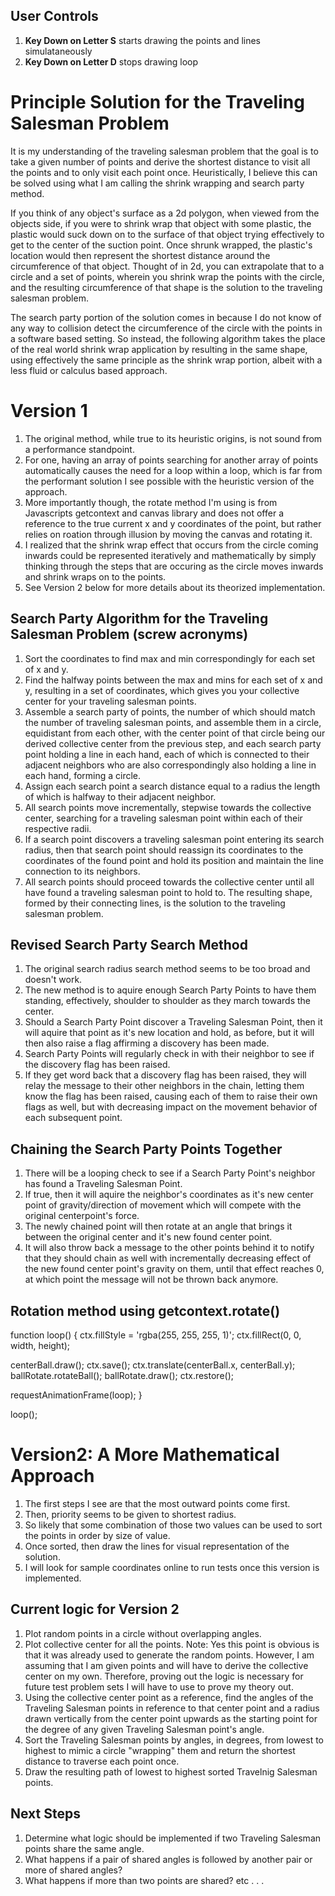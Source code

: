 ## User Controls
1. **Key Down on Letter S** starts drawing the points and lines simulataneously
2. **Key Down on Letter D** stops drawing loop
# Principle Solution for the Traveling Salesman Problem

It is my understanding of the traveling salesman problem that the goal is to take a 
given number of points and derive the shortest distance to visit all the points and 
to only visit each point once.  Heuristically, I believe this can be solved using 
what I am calling the shrink wrapping and search party method. 

If you think of any object's surface as a 2d polygon, when viewed from the objects side, 
if you were to shrink wrap that object with some plastic, the plastic would suck down on 
to the surface of that object trying effectively to get to the center of the suction point. 
Once shrunk wrapped, the plastic's location would then represent the shortest distance around 
the circumference of that object. Thought of in 2d, you can extrapolate that to a circle and a 
set of points, wherein you shrink wrap the points with the circle, and the resulting circumference 
of that shape is the solution to the traveling salesman problem. 

The search party portion of the solution comes in because I do not know of any way to collision detect the 
circumference of the circle with the points in a software based setting. So instead, the following algorithm 
takes the place of the real world shrink wrap application by resulting in the same shape, using effectively 
the same principle as the shrink wrap portion, albeit with a less fluid or calculus based approach.

# Version 1
1. The original method, while true to its heuristic origins, is not sound from a performance standpoint. 
2. For one, having an array of points searching for another array of points automatically causes the need for a loop within a loop,
   which is far from the performant solution I see possible with the heuristic version of the approach.
3. More importantly though, the rotate method I'm using is from Javascripts getcontext and canvas library and does not offer a 
   reference to the true current x and y coordinates of the point, but rather relies on roation 
   through illusion by moving the canvas and rotating it. 
4. I realized that the shrink wrap effect that occurs from the circle coming inwards could be represented iteratively 
   and mathematically by simply thinking through the steps that are occuring as the circle moves inwards and shrink wraps on to the points. 
5. See Version 2 below for more details about its theorized implementation.

## Search Party Algorithm for the Traveling Salesman Problem (screw acronyms)
1. Sort the coordinates to find max and min correspondingly for each set of x and y. 
2. Find the halfway points between the max and mins for each set of x and y, resulting in a set of coordinates, 
   which gives you your collective center for your traveling salesman points. 
3. Assemble a search party of points, the number of which should match the number of traveling salesman points, 
   and assemble them in a circle, equidistant from each other, with the center point of that circle being our 
   derived collective center from the previous step, and each search party point holding a line in each 
   hand, each of which is connected to their adjacent neighbors who are also correspondingly also holding
   a line in each hand, forming a circle. 
4. Assign each search point a search distance equal to a radius the length of which is halfway to their 
   adjacent neighbor.
5. All search points move incrementally, stepwise towards the collective center, searching for a traveling salesman point
   within each of their respective radii.
6. If a search point discovers a traveling salesman point entering its search radius, then that search point 
   should reassign its coordinates to the coordinates of the found point and hold its position and maintain the 
   line connection to its neighbors.
7. All search points should proceed towards the collective center until all have found a traveling salesman
   point to hold to. The resulting shape, formed by their connecting lines, is the solution to the 
   traveling salesman problem.


## Revised Search Party Search Method
1. The original search radius search method seems to be too broad and doesn't work. 
2. The new method is to aquire enough Search Party Points to have them standing, effectively, shoulder 
   to shoulder as they march towards the center. 
3. Should a Search Party Point discover a Traveling Salesman Point, then it will aquire that point as it's new
   location and hold, as before, but it will then also raise a flag affirming a discovery has been made. 
4. Search Party Points will regularly check in with their neighbor to see if the discovery flag has been raised.
5. If they get word back that a discovery flag has been raised, they will relay the message to their other neighbors
   in the chain, letting them know the flag has been raised, causing each of them to raise their own flags as well, but 
   with decreasing impact on the movement behavior of each subsequent point.

## Chaining the Search Party Points Together
1. There will be a looping check to see if a Search Party Point's neighbor has found a Traveling Salesman Point.
2. If true, then it will aquire the neighbor's coordinates as it's new center point of gravity/direction of movement
   which will compete with the original centerpoint's force. 
3. The newly chained point will then rotate at an angle that brings it between the original center and it's new found center point. 
4. It will also throw back a message to the other points behind it to notify that they should chain as well 
   with incrementally decreasing effect of the new found center point's gravity on them, until that effect reaches 0,
   at which point the message will not be thrown back anymore. 


## Rotation method using getcontext.rotate()
function loop() {
   ctx.fillStyle = 'rgba(255, 255, 255, 1)';
   ctx.fillRect(0, 0,  width, height);
   
   centerBall.draw();
   ctx.save();
   ctx.translate(centerBall.x, centerBall.y);
   ballRotate.rotateBall();
   ballRotate.draw();
   ctx.restore();

   requestAnimationFrame(loop);
}

loop();


# Version2: A More Mathematical Approach 
1. The first steps I see are that the most outward points come first. 
2. Then, priority seems to be given to shortest radius. 
3. So likely that some combination of those two values can be used to sort the points in order by size of value.
4. Once sorted, then draw the lines for visual representation of the solution.
5. I will look for sample coordinates online to run tests once this version is implemented.

## Current logic for Version 2
1. Plot random points in a circle without overlapping angles. 
2. Plot collective center for all the points. Note: Yes this point is obvious is that it was already used to generate the random points. However, I 
   am assuming that I am given points and will have to derive the collective center on my own. Therefore, proving out the logic is necessary for 
   future test problem sets I will have to use to prove my theory out. 
3. Using the collective center point as a reference, find the angles of the Traveling Salesman points in reference to that center point
   and a radius drawn vertically from the center point upwards as the starting point for the degree of any given Traveling Salesman point's angle.
4. Sort the Traveling Salesman points by angles, in degrees, from lowest to highest to mimic a circle "wrapping" them and return the shortest distance to traverse each point once.
5. Draw the resulting path of lowest to highest sorted Travelnig Salesman points.

## Next Steps 
1. Determine what logic should be implemented if two Traveling Salesman points share the same angle.
2. What happens if a pair of shared angles is followed by another pair or more of shared angles?
3. What happens if more than two points are shared? etc . . . 